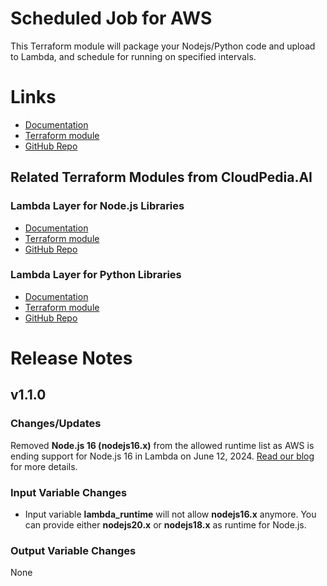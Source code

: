 # Scheduled Job for AWS
This Terraform module will package your Nodejs/Python code and upload to Lambda, and schedule for running on specified intervals.  

# Links
- [Documentation](https://cloudpedia.ai/terraform-module/aws-scheduled-job/)
- [Terraform module](https://registry.terraform.io/modules/cloudpediaai/scheduled-job/aws/latest)
- [GitHub Repo](https://github.com/CloudPediaAI/terraform-aws-scheduled-job)

## Related Terraform Modules from CloudPedia.AI

### Lambda Layer for Node.js Libraries
- [Documentation](https://cloudpedia.ai/terraform-module/aws-lambdalayer-nodejs/)
- [Terraform module](https://registry.terraform.io/modules/cloudpediaai/lambdalayer-nodejs/aws/latest)
- [GitHub Repo](https://github.com/CloudPediaAI/terraform-aws-lambdalayer-nodejs)

### Lambda Layer for Python Libraries
- [Documentation](https://cloudpedia.ai/terraform-module/aws-lambdalayer-python/)
- [Terraform module](https://registry.terraform.io/modules/cloudpediaai/lambdalayer-python/aws/latest)
- [GitHub Repo](https://github.com/CloudPediaAI/terraform-aws-lambdalayer-python)

# Release Notes

## v1.1.0

### Changes/Updates

Removed **Node.js 16 (nodejs16.x)** from the allowed runtime list as AWS is ending support for Node.js 16 in Lambda on June 12, 2024.  [Read our blog](https://cloudpedia.ai/blog/nodejs-16-end-of-support-upgrade-now/) for more details. 

### Input Variable Changes
- Input variable **lambda_runtime** will not allow **nodejs16.x** anymore.  You can provide either **nodejs20.x** or **nodejs18.x** as runtime for Node.js.

### Output Variable Changes
None